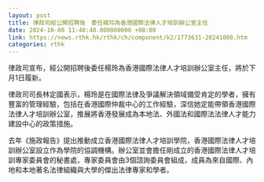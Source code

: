 ```yaml
---
layout: post
title: 律政司經公開招聘後　委任楊玲為香港國際法律人才培訓辦公室主任
date: 2024-10-08 11:48:48.000000000 +08:00
link: https://news.rthk.hk/rthk/ch/component/k2/1773631-20241008.htm
categories: rthk
---
```


律政司宣布，經公開招聘後委任楊玲為香港國際法律人才培訓辦公室主任，將於下月1日履新。 

律政司司長林定國表示，楊玲是在國際法律及爭議解決領域備受肯定的學者，擁有豐富的管理經驗，包括在香港國際仲裁中心的工作經驗，深信她定能帶領香港國際法律人才培訓辦公室，推展將香港發展成為本地法、外國法和國際法法律人才能力建設中心的政策措施。

去年《施政報告》提出推動成立香港國際法律人才培訓學院，香港國際法律人才培訓辦公室設立作為學院的協調機構。辦公室並會擔任剛成立的香港國際法律人才培訓專家委員會的秘書處，專家委員會由3個諮詢委員會組成，成員為來自國際、內地和本地著名法律組織與大學的傑出法律專家和學者。

